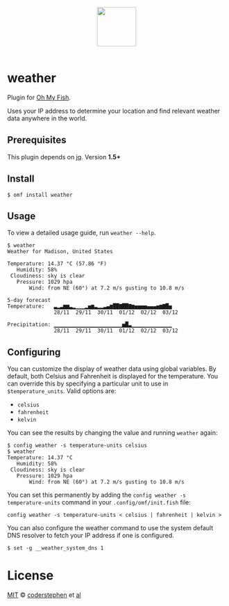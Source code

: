 <div align="center">
  <a href="http://github.com/oh-my-fish/oh-my-fish">
  <img width=90px  src="https://cloud.githubusercontent.com/assets/8317250/8510172/f006f0a4-230f-11e5-98b6-5c2e3c87088f.png">
  </a>
</div>
<br>

# weather

Plugin for [Oh My Fish][omf-link].

Uses your IP address to determine your location and find relevant weather data
anywhere in the world.

## Prerequisites

This plugin depends on [jq](https://stedolan.github.io/jq/). Version **1.5+**

## Install

```fish
$ omf install weather
```

## Usage

To view a detailed usage guide, run `weather --help`.

```fish
$ weather
Weather for Madison, United States

Temperature: 14.37 °C (57.86 °F)
   Humidity: 58%
 Cloudiness: sky is clear
   Pressure: 1029 hpa
       Wind: from NE (60°) at 7.2 m/s gusting to 10.8 m/s

5-day forecast
Temperature:   ▃▂▃▆▆▃▂▁▁▁▂▅▆▃▂▂▃▄▆██▇██▇▆▅▅▅▅▄▄▄▅▆▇█▅
               28/11  29/11  30/11  01/12  02/12  03/12

Precipitation: ▁▁▁▁▁▁▁▁▁▁▁▁▁▁▁▁▁▁▁▁▁▁▅█▃▁▁▁▁▁▁▁▁▁▁▁▁▁
               28/11  29/11  30/11  01/12  02/12  03/12
```

## Configuring

You can customize the display of weather data using global variables. By
default, both Celsius and Fahrenheit is displayed for the temperature. You can
override this by specifying a particular unit to use in `$temperature_units`.
Valid options are:

- `celsius`
- `fahrenheit`
- `kelvin`

You can see the results by changing the value and running `weather` again:

```fish
$ config weather -s temperature-units celsius
$ weather
Temperature: 14.37 °C
   Humidity: 58%
 Cloudiness: sky is clear
   Pressure: 1029 hpa
       Wind: from NE (60°) at 7.2 m/s gusting to 10.8 m/s
```

You can set this permanently by adding the `config weather -s temperature-units`
command in your `.config/omf/init.fish` file:

```fish
config weather -s temperature-units < celsius | fahrenheit | kelvin >
```

You can also configure the weather command to use the system default DNS
resolver to fetch your IP address if one is configured.

```fish
$ set -g __weather_system_dns 1
```

# License

[MIT][mit] © [coderstephen][author] et [al][contributors]

[mit]: http://opensource.org/licenses/MIT
[author]: http://github.com/coderstephen
[contributors]: https://github.com/oh-my-fish/plugin-weather/graphs/contributors
[omf-link]: https://www.github.com/oh-my-fish/oh-my-fish
[license-badge]: https://img.shields.io/badge/license-MIT-007EC7.svg?style=flat-square
